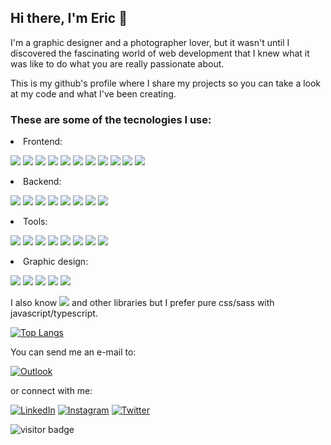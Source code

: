 <h2>Hi there, I'm Eric 👋</h2>

I'm a graphic designer and a photographer lover, but it wasn't until I discovered the fascinating world of web development that I knew what it was like to do what you are really passionate about.

This is my github's profile where I share my projects so you can take a look at my code and what I've been creating.

### These are some of the tecnologies I use:

<li> Frontend: </li>

![](https://img.shields.io/badge/React-informational?style=flat&logo=react&logoColor=white)
![](https://img.shields.io/badge/Redux-593D88?style=flat&logo=redux&logoColor=white)
![](https://img.shields.io/badge/JavaScript-F7DF1E?style=flat&logo=javascript&logoColor=black)
![](https://img.shields.io/badge/TypeScript-007ACC?style=flat&logo=typescript&logoColor=white)
![](https://img.shields.io/badge/Angular-DD0031?style=flat&logo=angular&logoColor=white)
![](https://img.shields.io/badge/HTML5-E34F26?style=flat&logo=html5&logoColor=white)
![](https://img.shields.io/badge/CSS3-1572B6?style=flat&logo=css3&logoColor=white)
![](https://img.shields.io/badge/Sass-CC6699?style=flat&logo=sass&logoColor=white)
![](https://img.shields.io/badge/BEM-white?style=flat&logo=bem&logoColor=black)
![](https://img.shields.io/badge/Jest-E34F26?style=flat&logo=jest&logoColor=white)
![](https://img.shields.io/badge/React_Router-CA4245?style=flat&logo=react-router&logoColor=white)



<li> Backend: </li>

![](https://img.shields.io/badge/MongoDB-4EA94B?style=flat&logo=mongodb&logoColor=white)
![](https://img.shields.io/badge/express.js-%23404d59.svg?style=flat&logo=express&logoColor=%2361DAFB)
![](https://img.shields.io/badge/node.js-6DA55F?style=flat&logo=node.js&logoColor=white)
![](https://img.shields.io/badge/Mongoose-4EA94B?style=flat)
![](https://img.shields.io/badge/JWT-black?style=flat&logo=JSON%20web%20tokens)
![](https://img.shields.io/badge/Postman-E34F26?style=flat&logo=postman&logoColor=white)
![](https://img.shields.io/badge/Jest-E34F26?style=flat&logo=jest&logoColor=white)
![](https://img.shields.io/badge/API_Restful-1572B6?style=flat)

<li> Tools: </li>

![](https://img.shields.io/badge/NPM-informational?style=flat&logo=NPM&color=CB3837)
![](https://img.shields.io/badge/Git-informational?style=flat&logo=Git&logoColor=white&color=F05032)
![](https://img.shields.io/badge/GitHub-informational?style=flat&logo=GitHub&color=181717)
![](https://img.shields.io/badge/Eslint-1572B6?style=flat&logo=eslint&logoColor=white)
![](https://img.shields.io/badge/Trello-1572B6?style=flat&logo=trello&logoColor=white)
![](https://img.shields.io/badge/Heroku-430098?style=flat&logo=heroku&logoColor=white)
![](https://img.shields.io/badge/Figma-informational?style=flat&logo=Figma&color=F24E1E&logoColor=white)
![](https://img.shields.io/badge/SonarQube-1572B6?style=flat&logo=sonarqube&logoColor=white)

<li> Graphic design: </li>

![](https://img.shields.io/badge/Photoshop-%2331A8FF.svg?style=flat&logo=adobephotoshop&logoColor=white)
![](https://img.shields.io/badge/Illustrator-%23FF9A00.svg?style=flat&logo=adobeillustrator&logoColor=white)
![](https://img.shields.io/badge/Lightroom-31A8FF.svg?style=flat&logo=Adobe%20Lightroom&logoColor=white)
![](https://img.shields.io/badge/Premiere%20Pro-9999FF.svg?style=flat&logo=Adobe%20Premiere%20Pro&logoColor=white)
![](https://img.shields.io/badge/InDesign-49021F?style=flat&logo=adobeindesign&logoColor=white)

I also know ![](https://img.shields.io/badge/Bootstrap-informational?style=flat&logo=Bootstrap&logoColor=white&color=7952B3) and other libraries but I prefer pure css/sass with javascript/typescript.

<!-- [![Anurag's github stats](https://github-readme-stats.vercel.app/api?username=EricSanz)](https://github.com/EricSanz) -->

[![Top Langs](https://github-readme-stats.vercel.app/api/top-langs/?username=EricSanz&layout=compact&bg_color=161616&text_color=fff&title_color=fff)](https://github.com/EricSanz)


You can send me an e-mail to:

[![Outlook](https://img.shields.io/badge/Microsoft_Outlook-0078D4?style=flat&logo=microsoft-outlook&logoColor=white)](mailto:eric_sanz_rodriguez@hotmail.com)

or connect with me:

<a href="https://www.linkedin.com/in/eric-sanz-rodriguez/">![LinkedIn](https://img.shields.io/badge/linkedin-%230077B5.svg?style=flat&logo=linkedin&logoColor=white)</a>
<a href="https://www.instagram.com/ericsanz">![Instagram](https://img.shields.io/badge/Instagram-E4405F?style=flat&logo=instagram&logoColor=white)</a>
<a href="https://twitter.com/Eric_SanzR">![Twitter](https://img.shields.io/badge/Twitter-1DA1F2?style=flat&logo=twitter&logoColor=white)</a>

![visitor badge](https://visitor-badge.glitch.me/badge?page_id=EricSanz.visitor-badge)
<!--
**EricSanz/EricSanz** is a ✨ _special_ ✨ repository because its `README.md` (this file) appears on your GitHub profile.

Here are some ideas to get you started:

- 🔭 I’m currently working on ...
- 🌱 I’m currently learning ...
- 👯 I’m looking to collaborate on ...
- 🤔 I’m looking for help with ...
- 💬 Ask me about ...
- 📫 How to reach me: ...
- 😄 Pronouns: ...
- ⚡ Fun fact: ...
-->
